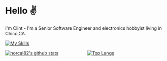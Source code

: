 # Hello :v: 
I'm Clint - I'm a Senior Software Engineer and electronics hobbyist living in Chico,CA.

[![My Skills](https://skillicons.dev/icons?i=js,nodejs,ruby,rails,arduino,html,css,sass,linux)](https://skillicons.dev)

[![norcal82's github stats](https://github-readme-stats.vercel.app/api?username=norcal82&count_private=true&show_icons=true&theme=vue)](https://github.com/norcal82/github-readme-stats) &nbsp; &nbsp; &nbsp; &nbsp;&nbsp; &nbsp; &nbsp; &nbsp; &nbsp; &nbsp; &nbsp; &nbsp;[![Top Langs](https://github-readme-stats.vercel.app/api/top-langs/?username=norcal82&layout=compact)](https://github.com/norcal82/github-readme-stats)
